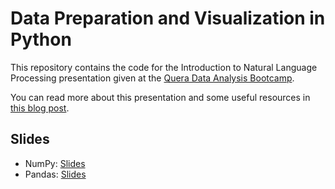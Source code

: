 # Data Preparation and Visualization in Python

This repository contains the code for the Introduction to Natural Language Processing presentation given at the [Quera Data Analysis Bootcamp](https://quera.org/bootcamp/data-analysis).

You can read more about this presentation and some useful resources in [this blog post](https://parsa-abbasi.github.io/talk/data-preparation-and-visualization-in-python/).

## Slides

- NumPy: [Slides](https://parsa-abbasi.github.io/slides/numpy)
- Pandas: [Slides](https://parsa-abbasi.github.io/slides/pandas)